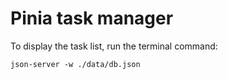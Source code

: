 # Pinia task manager


To display the task list, run the terminal command:
```
json-server -w ./data/db.json
```


